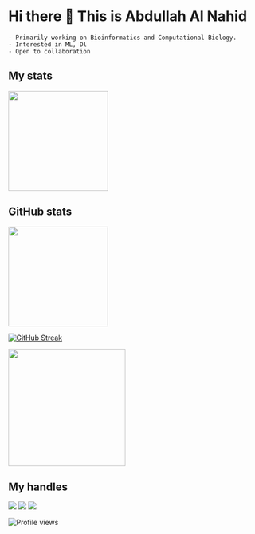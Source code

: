 # Hi there 👋 This is Abdullah Al Nahid

```
- Primarily working on Bioinformatics and Computational Biology.
- Interested in ML, Dl
- Open to collaboration
```
## My stats

<img height="200" src="https://github-profile-trophy.vercel.app/?username=nahid18&theme=gruvbox&row=2&margin-w=5&margin-h=5&count_private=true&title=Commit,Repositories,Followers"/>
<!--- dracula base : #282a36 font : #ff79c6 -->

## GitHub stats

<img  height= "200" src="https://github-readme-stats.vercel.app/api?username=nahid18&bg_color=211e1b&title_color=79740e&text_color=83a598&show_icons=true&icon_color=fabd2f&count_private=true" />

[![GitHub Streak](https://github-readme-streak-stats.herokuapp.com/?user=nahid18&theme=gruvbox)](https://github.com/nahid18/github-readme-stats)

<img height="235cm" src="https://github-readme-stats.vercel.app/api/top-langs/?username=nahid18&theme=buefy&layout=compact&hide=html,makefile,css&bg_color=211e1b&title_color=79740e&text_color=83a598&count_private=true"  />

## My handles
 [<img src="https://img.shields.io/badge/linkedin-211e1b?style=for-the-badge&logo=LINKEDIN&logoColor=79740e">](https://www.linkedin.com/in/abdnahid)  [<img src="https://img.shields.io/badge/stackoverlow-211e1b?style=for-the-badge&logo=stackoverflow&logoColor=79740e">](https://stackoverflow.com/users/10658600/abdullah-al-nahid) 
 [<img src="https://img.shields.io/badge/nahid18-211e1b?style=for-the-badge&logo=SVG&logoColor=79740e">](https://profile-summary-for-github.com/user/nahid18) 

![Profile views](https://gpvc.arturio.dev/nahid18) 

